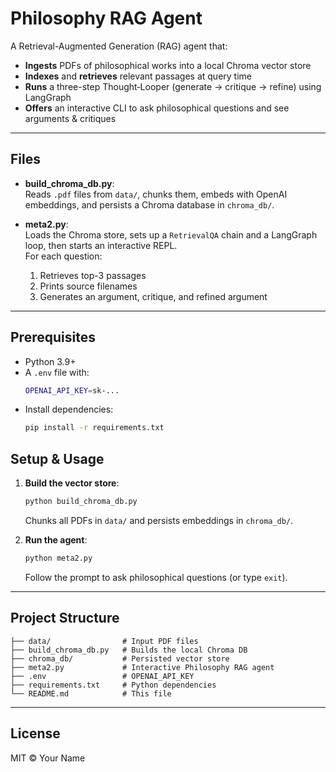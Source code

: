 # Philosophy RAG Agent

A Retrieval-Augmented Generation (RAG) agent that:

- **Ingests** PDFs of philosophical works into a local Chroma vector store
- **Indexes** and **retrieves** relevant passages at query time
- **Runs** a three-step Thought‑Looper (generate → critique → refine) using LangGraph
- **Offers** an interactive CLI to ask philosophical questions and see arguments & critiques

---

## Files

- **build\_chroma\_db.py**:\
  Reads `.pdf` files from `data/`, chunks them, embeds with OpenAI embeddings, and persists a Chroma database in `chroma_db/`.

- **meta2.py**:\
  Loads the Chroma store, sets up a `RetrievalQA` chain and a LangGraph loop, then starts an interactive REPL.\
  For each question:

  1. Retrieves top-3 passages
  2. Prints source filenames
  3. Generates an argument, critique, and refined argument

---

## Prerequisites

- Python 3.9+
- A `.env` file with:
  ```bash
  OPENAI_API_KEY=sk-...
  ```
- Install dependencies:
  ```bash
  pip install -r requirements.txt
  ```

## Setup & Usage

1. **Build the vector store**:

   ```bash
   python build_chroma_db.py
   ```

   Chunks all PDFs in `data/` and persists embeddings in `chroma_db/`.

2. **Run the agent**:

   ```bash
   python meta2.py
   ```

   Follow the prompt to ask philosophical questions (or type `exit`).

---

## Project Structure

```plaintext
├── data/                # Input PDF files
├── build_chroma_db.py   # Builds the local Chroma DB
├── chroma_db/           # Persisted vector store
├── meta2.py             # Interactive Philosophy RAG agent
├── .env                 # OPENAI_API_KEY
├── requirements.txt     # Python dependencies
└── README.md            # This file
```

---

## License

MIT © Your Name

